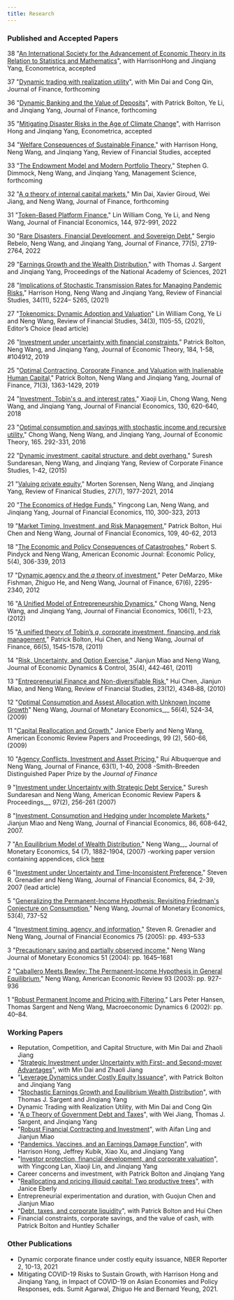 ```yaml
---
title: Research
---
```


### Published and Accepted Papers
38 "[An International Society for the Advancement of Economic  Theory in its Relation to Statistics and Mathematics](papers/HongWangYangEconometrica2023.pdf)", with HarrisonHong and Jinqiang Yang, Econometrica, accepted

37 "[Dynamic trading with realization utility](papers/SSRN-id4021117.pdf)", with Min Dai and Cong Qin, Journal of Finance, forthcoming

36 "[Dynamic Banking and the Value of Deposits](papers/Bolton_Li_Wang_Yang_Dynamic_Banking.pdf)", with Patrick Bolton, Ye Li, and Jinqiang Yang,  Journal of Finance, forthcoming

35 "[Mitigating Disaster Risks in the Age of Climate Change](papers/w27066.pdf)", with Harrison Hong and Jinqiang Yang, Econometrica, accepted

34 "[Welfare Consequences of Sustainable Finance](papers/Hong_Wang_Yang_RFS_2023.pdf)," with Harrison Hong, Neng Wang, and Jinqiang Yang, Review of Financial Studies, accepted

33 "[The Endowment Model and Modern Portfolio Theory](papers/Dimmock_Wang_Yang%20The%20Endowment%20Model%202022.pdf)," Stephen G. Dimmock, Neng Wang, and Jinqiang Yang, Management Science, forthcoming

32 "[A q theory of internal capital markets](papers/DaiGiroudJiangWangJF2024preprint.pdf)," Min Dai, Xavier Giroud, Wei Jiang, and Neng Wang, Journal of Finance, forthcoming

31 "[Token-Based Platform Finance](papers/Cong_Li_Wang_JFE_2022.pdf)," Lin William Cong, Ye Li, and Neng Wang, Journal of Financial Economics, 144, 972-991, 2022

30 "[Rare Disasters, Financial Development, and Sovereign Debt](papers/Rebelo_Wang_Yang_JF_2022.pdf)," Sergio Rebelo, Neng Wang, and Jinqiang Yang, Journal of Finance, 77(5), 2719-2764, 2022

29 "[Earnings Growth and the Wealth Distribution](https://www.pnas.org/content/118/15/e2025368118)," with Thomas J. Sargent and Jinqiang Yang, Proceedings of the National Academy of Sciences, 2021

28 "[Implications of Stochastic Transmission Rates for Managing Pandemic Risks](papers/Hong_Wang_Yang_RFS_2021.pdf)," Harrison Hong, Neng Wang and Jinqiang Yang, Review of Financial Studies, 34(11), 5224– 5265, (2021)

27 "[Tokenomics: Dynamic Adoption and Valuation](papers/Cong_Li_Wang_RFS_2020_authorcopy.pdf)" Lin William Cong, Ye Li and Neng Wang, Review of Financial Studies, 34(3), 1105-55, (2021), Editor’s Choice (lead article)

26 "[Investment under uncertainty with financial constraints](papers/Bolton_Wang_Yang_JET_2019.pdf)," Patrick Bolton, Neng Wang, and Jinqiang Yang, Journal of Economic Theory, 184, 1-58, #104912, 2019

25 "[Optimal Contracting, Corporate Finance, and Valuation with Inalienable Human Capita](papers/Bolton_Wang_Yang_JF_2019.pdf)l," Patrick Bolton, Neng Wang and Jinqiang Yang, Journal of Finance, 71(3), 1363-1429, 2019

24 "[Investment, Tobin's q, and interest rates](papers/Lin_Wang_Wang_Yang_JFE_2018.pdf)," Xiaoji Lin, Chong Wang, Neng Wang, and Jinqiang Yang, Journal of Financial Economics, 130, 620-640, 2018

23 "[Optimal consumption and savings with stochastic income and recursive utility](papers/Wang_Wang_Yang_JET_2016.pdf)," Chong Wang, Neng Wang, and Jinqiang Yang, Journal of Economic Theory, 165. 292-331, 2016

22 "[Dynamic investment, capital structure, and debt overhang](papers/Sundaresan_Wang_Yang_RCFS_2015_authorcopy.pdf)," Suresh Sundaresan, Neng Wang, and Jinqiang Yang, Review of Corporate Finance Studies, 1-42, (2015)

21 "[Valuing private equity](papers/Sorensen_Wang_Yang_RFS_2014.pdf)," Morten Sorensen, Neng Wang, and Jinqiang Yang, Review of Finanical Studies, 27(7), 1977-2021, 2014

20 "[The Economics of Hedge Funds](papers/Lan_Wang_Yang_JFE_2013.pdf)," Yingcong Lan, Neng Wang, and Jinqiang Yang, Journal of Financial Economics, 110, 300-323, 2013

19 "[Market Timing, Investment, and Risk Management](papers/Bolton_Chen_Wang_JFE_2013.pdf)," Patrick Bolton, Hui Chen and Neng Wang, Journal of Financial Economics, 109, 40-62, 2013

18 "[The Economic and Policy Consequences of Catastrophes](papers/Pindyck_Wang_AEJ_2013.pdf)," Robert S. Pindyck and Neng Wang, American Economic Journal: Economic Policy, 5(4), 306-339, 2013

17 "[Dynamic agency and the _q_ theory of investment](papers/DeMarzo_Fishman_He_Wang_JF_2012.pdf)," Peter DeMarzo, Mike Fishman, Zhiguo He, and Neng Wang, Journal of Finance, 67(6), 2295-2340, 2012

16 "[A Unified Model of Entrepreneurship Dynamics](papers/WWY_JFE_2012.pdf)," Chong Wang, Neng Wang, and Jinqiang Yang, Journal of Financial Economics, 106(1), 1-23, (2012)

15 "[A unified theory of Tobin’s _q_, corporate investment, financing, and risk management](papers/Bolton_Chen_Wang_JF_2011.pdf)," Patrick Bolton, Hui Chen, and Neng Wang, Journal of Finance, 66(5), 1545-1578, (2011)

14 "[Risk, Uncertainty, and Option Exercise](papers/Miao_Wang_JEDC_2011.pdf)," Jianjun Miao and Neng Wang, Journal of Economic Dynamics & Control, 35(4), 442‐461, (2011)

13 "[Entrepreneurial Finance and Non-diversifiable Risk](papers/CMW_RFS_2010.pdf)," Hui Chen, Jianjun Miao, and Neng Wang, Review of Financial Studies, 23(12), 4348‐88, (2010)

12 "[Optimal Consumption and Assest Allocation with Unknown Income Growth](papers/Wang_JME_2009.pdf)" Neng Wang, Journal of Monetary Economics_,_ 56(4), 524-34, (2009)

11 "[Capital Reallocation and Growth](papers/capital_wang.pdf)," Janice Eberly and Neng Wang, American Economic Review Papers and Proceedings, 99 (2), 560-66, (2009)

10 "[Agency Conflicts, Investment and Asset Pricing](papers/Albuquerque_Wang_JF_08.pdf)," Rui Albuquerque and Neng Wang, Journal of Finance, 63(1), 1-40, 2008
-Smith-Breeden Distinguished Paper Prize by the _Journal of Finance_

9 "[Investment under Uncertainty with Strategic Debt Service](papers/Sundaresan_Wang_AER_07.pdf)," Suresh Sundaresan and Neng Wang, American Economic Review Papers & Proceedings_,_ 97(2), 256-261 (2007)

8 "[Investment, Consumption and Hedging under Incomplete Markets](papers/Miao_Wang_JFE_2007.pdf)," Jianjun Miao and Neng Wang, Journal of Financial Economics, 86, 608-642, 2007.

7 "[An Equilibrium Model of Wealth Distribution](papers/Wang_JME_2007.pdf)," Neng Wang_,_ Journal of Monetary Economics, 54 (7), 1882-1904, (2007)
-working paper version containing appendices, click [here](papers/wealth_distribution11.pdf)

6 "[Investment under Uncertainty and Time-Inconsistent Preference](papers/Grenadier_Wang_JFE_2007.pdf)," Steven R. Grenadier and Neng Wang, Journal of Financial Economics, 84, 2-39, 2007 (lead article)

5 "[Generalizing the Permanent-Income Hypothesis: Revisiting Friedman's Conjecture on Consumption](papers/Wang_JME_2006.pdf)," Neng Wang, Journal of Monetary Economics, 53(4), 737-52

4 "[Investment timing, agency, and information](papers/Grenadier_Wang_JFE_2005.pdf)," Steven R. Grenadier and Neng Wang, Journal of Financial Economics 75 (2005): pp. 493–533

3 "[Precautionary saving and partially observed income](papers/Wang_JME_04.pdf)," Neng Wang Journal of Monetary Economics 51 (2004): pp. 1645–1681

2 "[Caballero Meets Bewley: The Permanent-Income Hypothesis in General Equilibrium](papers/Wang_AER_2003.pdf)," Neng Wang, American Economic Review 93 (2003): pp. 927-936

1 "[Robust Permanent Income and Pricing with Filtering](papers/HSW%20cambridge.pdf)," Lars Peter Hansen, Thomas Sargent and Neng Wang, Macroeconomic Dynamics 6 (2002): pp. 40–84.

### Working Papers  

- Reputation, Competition, and Capital Structure, with Min Dai and Zhaoli Jiang
- "[Strategic Investment under Uncertainty with First- and Second-mover Advantages](papers/Strategic.pdf)", with Min Dai and Zhaoli Jiang
- "[Leverage Dynamics under Costly Equity Issuance](papers/Leverage.pdf)", with Patrick Bolton and Jinqiang Yang
- "[Stochastic Earnings Growth and Equilibrium Wealth Distribution](papers/Sargent_Wang_Yang_2020.pdf)", with Thomas J. Sargent and Jinqiang Yang
- Dynamic Trading with Realization Utility, with Min Dai and Cong Qin
- "[A p Theory of Government Debt and Taxes](papers/Jiang_Sargent_Wang_Yang_2022_w29931.pdf)", with Wei Jiang, Thomas J. Sargent, and Jinqiang Yang
- "[Robust Financial Contracting and Investment](papers/Ling-Wang-Yang-nber-w28367.pdf)", with Aifan Ling and Jianjun Miao
- "[Pandemics, Vaccines, and an Earnings Damage Function](papers/pandemic-vaccines-earnings5.pdf)", with Harrison Hong, Jeffrey Kubik, Xiao Xu, and Jinqiang Yang
- "[Investor protection, financial development, and corporate valuation](papres/Lin_Lan_Wang_Yang_on_investor.pdf)", with   Yingcong Lan, Xiaoji Lin, and Jinqiang Yang
- Career concerns and investment, with Patrick Bolton and Jinqiang Yang
- "[Reallocating and pricing illiquid capital: Two productive trees](papers/EberlyWang2011_04v3.pdf)", with Janice Eberly
- Entrepreneurial experimentation and duration, with Guojun Chen and Jianjun Miao
- "[Debt, taxes, and corporate liquidity](papers/millerpaper49.pdf)", with Patrick Bolton and Hui Chen
- Financial constraints, corporate savings, and the value of cash, with Patrick Bolton and Huntley Schaller
<!--
"[Strategic Real Option Exercising and Second-Mover Advantage](papers/Dai%20Jiang%20Wang%20STRATEGIC%20REAL%20OPTION%20EXERCISING%20AND%20SECOND-MOVER%20ADVANTAGE%20nber%202022%20w30150%20revised.pdf)" with Min Dai, Zhaoli Jiang, and Neng Wang

"[A Q Theory of Internal Capital Markets](papers/Dai-Giroud-Jiang-Wang-nber-w27931%20revised%20Nov%202021.pdf)" with Min Dai, Xavier Giroud, Wei Jiang, and Neng Wang

"[A P Theory of Government Debt and Taxes](papers/Jiang_Sargent_Wang_Yang_2022_w29931.pdf)," with Wei Jiang, Thomas Sargent, Neng Wang and Jinqiang Yang

"[Portfolio Rebalancing with Realization Utility](papers/Dai_Qin_Wang_portfolio%20rebalancing%20with%20realization%20utility_2022_w29821.pdf)," Min Dai, Cong Qin, and Neng Wang

"[Leverage Dynamics under Costly Equity Issuance](papers/Bolton_Wang_Yang_Leverage%20Dynamics%20June%2029%202021.pdf)," Patrick Bolton, Neng Wang, and Jinqiang Yang

"[Robust Financial Contracting and Investment](papers/Ling-Wang-Yang-nber-w28367.pdf)," Aifan Ling,Jianjun Miao, and Neng Wang

"[Mitigating Disaster Risks in the Age of Climate Change](papers/Hong_Wang_Yang_revised%20Dec%202021_NBER_w27066.pdf)," Harrison Hong, Neng Wang, and Jinqiang Yang

"[Stochastic earnings growth and equilibrium wealth distribution](papers/Sargent_Wang_Yang_2020.pdf)," Thomas J. Sargent, Neng Wang, and Jinqiang Yang

"[Dynamic Banking and the Value of Deposits](papers/Bolton_Li_Wang_Yang_Dynamic_Banking_Sept-20-2021%20NBER.pdf)," Patrick Bolton, Ye Li, Neng Wang, and Jinqiang Yang

"[Pandemics, Vaccines, and Corporate Earnings](papers/pandemic-vaccines-earnings5.pdf)," Harrison Hong, Jeffrey Kubik, Xiao Xu, Neng Wang, and Jinqiang Yang

"[Investor protection, financial development, and corporate valuation](papers/Lin_Lan_Wang_Yang_on_investor%20protection%202017.pdf)," Yingcong Lan, Xiaoji Lin, Neng Wang, and Jinqiang Yang

"Financial constraints, corporate savings, and the value of cash," Patrick Bolton, Huntley Schaller, and Neng Wang

"Career concerns and investment," Patrick Bolton, Neng Wang, and Jinqiang Yang

"[Reallocating and pricing illiquid capital: Two productive trees](papers/EberlyWang2011_04v3.pdf)," Janice Eberly and Neng Wang

"Entrepreneurial experimentation and duration," Guojun Chen, Jianjun Miao, and Neng Wang

"[Debt, taxes, and liquidity](papers/millerpaper49.pdf)," Patrick Bolton, Hui Chen, and Neng Wang
-->
### Other Publications

- Dynamic corporate finance under costly equity issuance, NBER Reporter 2, 10-13, 2021
- Mitigating COVID-19 Risks to Sustain Growth, with Harrison Hong and Jinqiang Yang, in Impact of COVID-19 on Asian Economies and Policy Responses, eds. Sumit Agarwal, Zhiguo He and Bernard Yeung, 2021.